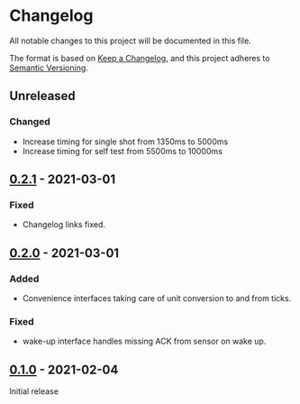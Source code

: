 # Changelog

All notable changes to this project will be documented in this file.

The format is based on [Keep a Changelog](https://keepachangelog.com/en/1.0.0/),
and this project adheres to [Semantic Versioning](https://semver.org/spec/v2.0.0.html).


## Unreleased

### Changed

* Increase timing for single shot from 1350ms to 5000ms
* Increase timing for self test from 5500ms to 10000ms


## [0.2.1] - 2021-03-01

### Fixed
- Changelog links fixed.

## [0.2.0] - 2021-03-01

### Added
- Convenience interfaces taking care of unit conversion to and from ticks.

### Fixed
- wake-up interface handles missing ACK from sensor on wake up.


## [0.1.0] - 2021-02-04

Initial release

[0.2.1]: https://github.com/Sensirion/raspberry-pi-i2c-scd4x/compare/0.2.0...0.2.1
[0.2.0]: https://github.com/Sensirion/raspberry-pi-i2c-scd4x/compare/0.1.0...0.2.0
[0.1.0]: https://github.com/Sensirion/raspberry-pi-i2c-scd4x/releases/tag/0.1.0
